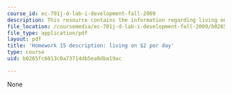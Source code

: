 ```yaml
---
course_id: ec-701j-d-lab-i-development-fall-2009
description: This resource contains the information regarding living on $2 per day.
file_location: /coursemedia/ec-701j-d-lab-i-development-fall-2009/b0265fc6013c0a73714db5ea0dba19ac_MITEC_701JF09_hw15.pdf
file_type: application/pdf
layout: pdf
title: 'Homework 15 description: living on $2 per day'
type: course
uid: b0265fc6013c0a73714db5ea0dba19ac

---
```

None